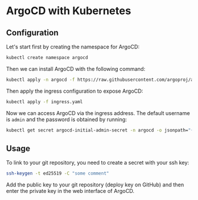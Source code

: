 # ArgoCD with Kubernetes

## Configuration

Let's start first by creating the namespace for ArgoCD:

```bash
kubectl create namespace argocd
```

Then we can install ArgoCD with the following command:

```bash
kubectl apply -n argocd -f https://raw.githubusercontent.com/argoproj/argo-cd/stable/manifests/install.yaml
```

Then apply the ingress configuration to expose ArgoCD:

```bash
kubectl apply -f ingress.yaml
```

Now we can access ArgoCD via the ingress address. The default username is `admin` and the password is obtained by running:

```bash
kubectl get secret argocd-initial-admin-secret -n argocd -o jsonpath="{.data.password}" | base64 -d
```

## Usage

To link to your git repository, you need to create a secret with your ssh key:

```bash
ssh-keygen -t ed25519 -C "some comment"
```

Add the public key to your git repository (deploy key on GitHub) and then enter the private key in the web interface of ArgoCD.

